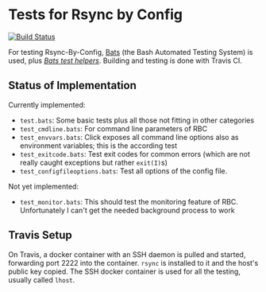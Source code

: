 # Tests for Rsync by Config

[![Build Status](https://travis-ci.org/AndiH/rsync-by-config.svg?branch=master)](https://travis-ci.org/AndiH/rsync-by-config)

For testing Rsync-By-Config, [Bats](https://github.com/sstephenson/bats) (the Bash Automated Testing System) is used, plus [*Bats test helpers*](https://github.com/ztombol/bats-support). Building and testing is done with Travis CI.

## Status of Implementation

Currently implemented:

* `test.bats`: Some basic tests plus all those not fitting in other categories
* `test_cmdline.bats`: For command line parameters of RBC
* `test_envvars.bats`: Click exposes all command line options also as environment variables; this is the according test
* `test_exitcode.bats`: Test exit codes for common errors (which are not really caught exceptions but rather `exit(I)`s)
* `test_configfileoptions.bats`: Test all options of the config file.

Not yet implemented:

* `test_monitor.bats`: This should test the monitoring feature of RBC. Unfortunately I can't get the needed background process to work

## Travis Setup

On Travis, a docker container with an SSH daemon is pulled and started, forwarding port 2222 into the container. `rsync` is installed to it and the host's public key copied. The SSH docker container is used for all the testing, usually called `lhost`.
